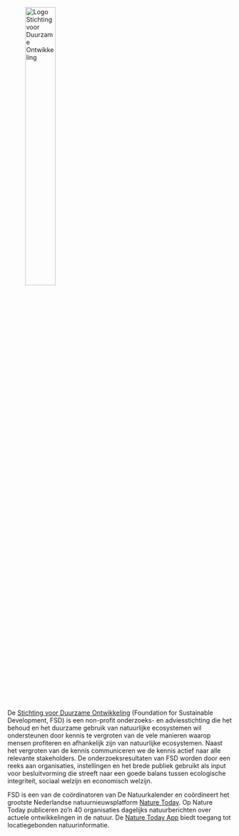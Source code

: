 <figure className="figure mb-1 text-start w-100">
  <img className="figure-img img-fluid" style="max-width:500px;width:40%;" src="/assets/images/logo-FSD2.png" alt="Logo Stichting voor Duurzame Ontwikkeling">
  <figcaption className="Logo FSD"></figcaption>
</figure>

De [Stichting voor Duurzame Ontwikkeling](https://www.fsd.nl) (Foundation for Sustainable Development, FSD) is een non-profit onderzoeks- en adviesstichting die het behoud en het duurzame gebruik van natuurlijke ecosystemen wil ondersteunen door kennis te vergroten van de vele manieren waarop mensen profiteren en afhankelijk zijn van natuurlijke ecosystemen. Naast het vergroten van de kennis communiceren we de kennis actief naar alle relevante stakeholders. De onderzoeksresultaten van FSD worden door een reeks aan organisaties, instellingen en het brede publiek gebruikt als input voor besluitvorming die streeft naar een goede balans tussen ecologische integriteit, sociaal welzijn en economisch welzijn. 

FSD is een van de coördinatoren van De Natuurkalender en coördineert het grootste Nederlandse natuurnieuwsplatform [Nature Today](https://www.naturetoday.com/intl/nl/home). Op Nature Today publiceren zo’n 40 organisaties dagelijks natuurberichten over actuele ontwikkelingen in de natuur. De [Nature Today App](https://naturetoday.nl/#/) biedt toegang tot locatiegebonden natuurinformatie.



